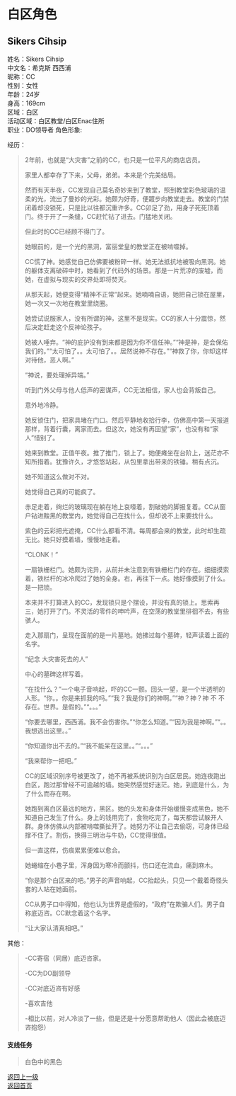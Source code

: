 # 白区角色
## Sikers Cihsip  
  
  
姓名：Sikers Cihsip  
中文名：希克斯 西西浦    
昵称：CC   
性别：女性  
年龄：24岁  
身高：169cm  
区域：白区  
活动区域：白区教堂/白区Enac住所  
职业：DO领导者
角色形象:  
  
  
经历： 
>  2年前，也就是“大灾害”之前的CC，也只是一位平凡的商店店员。
>   
>  家里人都幸存了下来，父母，弟弟。本来是个完美结局。  
>  
> 然而有天半夜，CC发现自己莫名奇妙来到了教堂，照到教堂彩色玻璃的温柔的光，流出了曼妙的光彩。她颇为好奇，便踱步向教堂走去。教堂的门禁闭着却没锁死，只是比以往都沉重许多。CC卯足了劲，用身子死死顶着门。终于开了一条缝，CC赶忙钻了进去。门猛地关闭。  
>  
> 但此时的CC已经顾不得门了。  
>  
> 她眼前的，是一个光的黑洞，富丽堂皇的教堂正在被啃噬掉。  
>  
> CC慌了神。她感觉自己仿佛要被粉碎一样。她无法抵抗地被吸向黑洞。她的躯体支离破碎中时，她看到了代码外的场景。那是一片荒凉的废墟，而她，在虚拟与现实的交界处即将焚灭。  
>  
> 从那天起，她便变得“精神不正常”起来。她喃喃自语，她把自己锁在屋里，她一次又一次地在教堂里绕圈。   
>   
> 她尝试说服家人，没有所谓的神，这里不是现实。CC的家人十分震惊，然后决定赶走这个反神论孩子。  
>   
> 她被人唾弃。“神的庇护没有到来都是因为你不信任神。”“神是神，是会保佑我们的。”“太可怕了。。太可怕了。。居然说神不存在。”“神救了你，你却这样对待他，恶人啊。”  
>  
> “神说，要处理掉异端。”  
>   
> 听到门外父母与他人低声的密谋声，CC无法相信，家人也会背叛自己。  
>   
> 意外地冷静。  
>   
> 她反锁住门，把家具堵在门口。然后平静地收拾行李，仿佛高中第一天报道那样，背着行囊，离家而去。但这次，她没有再回望“家”，也没有和“家人”惜别了。  
>  
> 她来到教堂。正值午夜。推了推门，锁上了。她便瘫坐在台阶上，迷茫亦不知所措着。犹豫许久，才悠悠站起，从包里拿出带来的铁锤。稍有点沉。  
>   
> 她不知道这么做对不对。  
>   
> 她觉得自己真的可能疯了。  
>  
> 赤足走着，绚烂的玻璃现在躺在地上哀嚎着，割破她的脚报复着。CC从窗户钻进黢黑的教堂内，她觉得自己在找什么，但却说不上来要找什么。  
>  
> 紫色的云彩把光遮掩，CC什么都看不清。每周都会来的教堂，此时却生疏无比。她只好摸着墙，慢慢地走着。  
>  
> “CLONK！”  
>   
> 一扇铁栅栏门。她颇为诧异，从前并未注意到有铁栅栏门的存在。细细摸索着，铁栏杆的冰冷爬过了她的全身。右，再往下一点。她好像摸到了什么。是一把锁。  
>   
> 本来并不打算进入的CC，发现锁只是个摆设，并没有真的锁上。思索再三，她打开了门。不灵活的零件的呻吟声，在空荡的教堂里徘徊不去，有些骇人。  
>  
> 走入那扇门，呈现在面前的是一片墓地。她拂过每个墓碑，轻声读着上面的名字。  
>  
> “纪念 大灾害死去的人”  
>   
> 中心的墓碑这样写着。  
>  
> “在找什么？”一个电子音响起，吓的CC一颤。回头一望，是一个半透明的人形。“你。。你是来抓我的吗。”“我？我是你们的神啊。”“神？神？神 不 不存在。世界。是假的。”“。。。”  
>  
> “你要去哪里，西西浦。我不会伤害你。”“你怎么知道。”“因为我是神啊。”“。。我想逃出这里。。”  
> 
> “你知道你出不去的。”“我不能呆在这里。。”“。。。”  
>   
> “我来帮你一把吧。”  
>  
> CC的区域识别序号被更改了，她不再被系统识别为白区居民。她连夜跑出白区，跑过那曾经不可逾越的墙。她突然感觉好迷茫。她，到底是什么，为了什么而存在啊。  
>  
> 她跑到离白区最远的地方，黑区。她的头发和身体开始缓慢变成黑色，她不知道自己发生了什么。身上的钱用完了，食物吃完了，每天都尝试躲开人群。身体仿佛从内部被啃噬撕扯开了。她努力不让自己去偷窃，可身体已经撑不住了。割伤，换得三明治与牛奶，CC觉得很值。  
>  
> 但一直这样，伤痕累累便难以愈合。  
>  
> 她蜷缩在小巷子里，浑身因为寒冷而颤抖，伤口还在流血，痛到麻木。  
> 
> “你是那个白区来的吧。”男子的声音响起，CC抬起头，只见一个戴着奇怪头套的人站在她面前。  
>  
> CC从男子口中得知，他也认为世界是虚假的，“政府”在欺骗人们。男子自称底迈咨。CC默念着这个名字。  
> 
> “让大家认清真相吧。”   


其他：
> -CC寄宿（同居）底迈咨家。
> 
> -CC为DO副领导  
> 
> -CC对底迈咨有好感  
> 
> -喜欢吉他  
>  
> -相比以前，对人冷淡了一些，但是还是十分愿意帮助他人（因此会被底迈咨抱怨）   

#### 支线任务
> 白色中的黑色
  
  
[返回上一级](https://drrlw.github.io/Character/%E7%99%BD%E5%8C%BA_%E8%A7%92%E8%89%B2)  
[返回首页](https://drrlw.github.io/index)  

<script src="https://utteranc.es/client.js"
        repo="drrlw/drrlw.github.io"
        issue-term="title"
        theme="github-light"
        crossorigin="anonymous"
        async>
</script>
